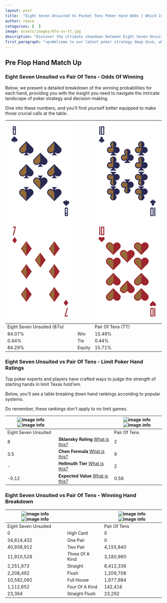 ```yaml
---
layout: post
title:  "Eight Seven Unsuited Vs Pocket Tens Poker Hand Odds | Which Is The Better Hand In Poker? A Complete Guide"
author: reece
categories: [  ]
image: assets/images/87o-vs-tt.jpg
description: "Discover the ultimate showdown between Eight Seven Unsuited and Pair Of Tens in poker! Uncover the odds, strategies, and scenarios where one hand triumphs over the other. Get ready to up your poker game with this thrilling analysis."
first_paragraph: "<p>Welcome to our latest poker strategy deep dive, where we're pitting two distinct hands against each other in a high-stakes showdown: Eight Seven Unsuited vs Pair Of Tens.</p><p>In the dynamic world of poker, every decision counts, and knowing which hand holds the upper hand is key to your success at the table.</p><p>In this article, we'll dissect these two hands, explore the scenarios where one dominates the other, and equip you with the knowledge to make strategic choices that can tip the odds in your favor.</p><p>Get ready to unravel the intriguing dynamics of these poker hands and elevate your game to new heights.</p>"
---
```




[comment]: # (sp0)

## Pre Flop Hand Match Up

<div class="table hand-ratings" markdown="1"> 



### Eight Seven Unsuited vs Pair Of Tens - Odds Of Winning

Below, we present a detailed breakdown of the winning probabilities for each hand, providing you with the insight you need to navigate the intricate landscape of poker strategy and decision-making. 

Dive into these numbers, and you'll find yourself better equipped to make those crucial calls at the table.


    
| ![image info](assets/images/hand1/8.png) ![image info](assets/images/hand1/7o.png) |  | ![image info](assets/images/hand2/t.png) ![image info](assets/images/hand2/to.png) |
| -------- | -------- | -------- |
| Eight Seven Unsuited (87o) |  | Pair Of Tens (TT) |
| 84.07% | Win | 15.49% |
| 0.44% | Tie | 0.44% |
| 84.29% | Equity | 15.71% |




[comment]: # (sp1)



### Eight Seven Unsuited vs Pair Of Tens - Limit Poker Hand Ratings

Top poker experts and players have crafted ways to judge the strength of starting hands in limit Texas hold'em. 

Below, you'll see a table breaking down hand rankings according to popular systems. 

Do remember, these rankings don't apply to no limit games.


    
| ![image info](https://www.riverpairs.com/assets/images/hand1/8.png) ![image info](https://www.riverpairs.com/assets/images/hand1/7o.png) |  | ![image info](https://www.riverpairs.com/assets/images/hand2/t.png) ![image info](https://www.riverpairs.com/assets/images/hand2/to.png) |
| -------- | -------- | -------- |
| Eight Seven Unsuited |  | Pair Of Tens |
| 8 | **Sklansky Rating** [What is this?](/sklansky-rating-explained) | 2 |
| 3.5 | **Chen Formula** [What is this?](/chen-formula-explained) | 9 |
| - | **Hellmuth Tier** [What is this?](/Hellmuth-tier-explained) | 2 |
| -0.12 | **Expected Value** [What is this?](/expected-value-explained) | 0.58 |




[comment]: # (sp2)



### Eight Seven Unsuited vs Pair Of Tens - Winning Hand Breakdown


    
| ![image info](https://www.riverpairs.com/assets/images/hand1/8.png) ![image info](https://www.riverpairs.com/assets/images/hand1/7o.png) |  | ![image info](https://www.riverpairs.com/assets/images/hand2/t.png) ![image info](https://www.riverpairs.com/assets/images/hand2/to.png) |
| -------- | -------- | -------- |
| Eight Seven Unsuited |  | Pair Of Tens |
| 0 | High Card | 0 |
| 34,614,432 | One Pair | 0 |
| 40,938,912 | Two Pair | 4,155,840 |
| 11,910,528 | Three Of A Kind | 3,180,960 |
| 2,251,872 | Straight | 8,412,336 |
| 2,208,492 | Flush | 1,209,708 |
| 10,582,092 | Full House | 1,977,984 |
| 1,112,652 | Four Of A Kind | 142,416 |
| 23,364 | Straight Flush | 23,292 |




[comment]: # (sp3)



</div>

[comment]: # (sp4)



[comment]: # (sp5)

